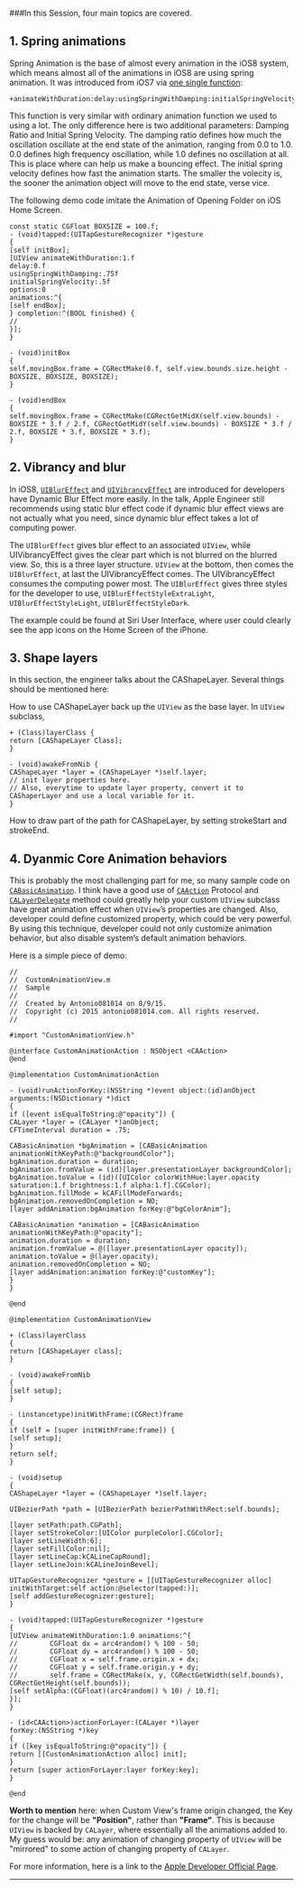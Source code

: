 ###In this Session, four main topics are covered.
## 1. **Spring animations**
Spring Animation is the base of almost every animation in the iOS8 system, which means almost all of the animations in iOS8 are using spring animation. It was introduced from iOS7 via [one single function](https://developer.apple.com/library/ios/documentation/UIKit/Reference/UIView_Class/index.html#//apple_ref/occ/clm/UIView/animateWithDuration:delay:usingSpringWithDamping:initialSpringVelocity:options:animations:completion:):
```
+animateWithDuration:delay:usingSpringWithDamping:initialSpringVelocity:options:animations:completion:
```

This function is very similar with ordinary animation function we used to using a lot. The only difference here is two additional parameters: Damping Ratio and Initial Spring Velocity. The damping ratio defines how much the oscillation oscillate at the end state of the animation, ranging from 0.0 to 1.0. 0.0 defines high frequency oscillation, while 1.0 defines no oscillation at all. This is place where can help us make a bouncing effect. The initial spring velocity defines how fast the animation starts. The smaller the volecity is, the sooner the animation object will move to the end state, verse vice.

The following demo code imitate the Animation of Opening Folder on iOS Home Screen.
```
const static CGFloat BOXSIZE = 100.f;
- (void)tapped:(UITapGestureRecognizer *)gesture
{
[self initBox];
[UIView animateWithDuration:1.f
delay:0.f
usingSpringWithDamping:.75f
initialSpringVelocity:.5f
options:0
animations:^{
[self endBox];
} completion:^(BOOL finished) {
//
}];
}

- (void)initBox
{
self.movingBox.frame = CGRectMake(0.f, self.view.bounds.size.height - BOXSIZE, BOXSIZE, BOXSIZE);
}

- (void)endBox
{
self.movingBox.frame = CGRectMake(CGRectGetMidX(self.view.bounds) - BOXSIZE * 3.f / 2.f, CGRectGetMidY(self.view.bounds) - BOXSIZE * 3.f / 2.f, BOXSIZE * 3.f, BOXSIZE * 3.f);
}
```
## 2. **Vibrancy and blur**
In iOS8, [`UIBlurEffect`](https://developer.apple.com/library/prerelease/ios/documentation/UIKit/Reference/UIBlurEffect_Ref/index.html#//apple_ref/occ/cl/UIBlurEffect) and [`UIVibrancyEffect`](https://developer.apple.com/library/prerelease/ios/documentation/UIKit/Reference/UIVibrancyEffect/index.html#//apple_ref/occ/cl/UIVibrancyEffect) are introduced for developers have Dynamic Blur Effect more easily. In the talk, Apple Engineer still recommends using static blur effect code if dynamic blur effect views are not actually what you need, since dynamic blur effect takes a lot of computing power.

The `UIBlurEffect` gives blur effect to an associated `UIView`, while UIVibrancyEffect gives the clear part which is not blurred on the blurred view. So, this is a three layer structure. `UIView` at the bottom, then comes the `UIBlurEffect`, at last the UIVibrancyEffect comes. The UIVibrancyEffect consumes the computing power most. The `UIBlurEffect` gives three styles for the developer to use, `UIBlurEffectStyleExtraLight`, `UIBlurEffectStyleLight`, `UIBlurEffectStyleDark`.

The example could be found at Siri User Interface, where user could clearly see the app icons on the Home Screen of the iPhone.

## 3. **Shape layers**
In this section, the engineer talks about the CAShapeLayer. Several things should be mentioned here:

How to use CAShapeLayer back up the `UIView` as the base layer. In `UIView` subclass,
```
+ (Class)layerClass {
return [CAShapeLayer Class];
}

- (void)awakeFromNib {
CAShapeLayer *layer = (CAShapeLayer *)self.layer;
// init layer properties here.
// Also, everytime to update layer property, convert it to CAShaperLayer and use a local variable for it.
}
```
How to draw part of the path for CAShapeLayer, by setting strokeStart and strokeEnd.
## 4. **Dyanmic Core Animation behaviors**
This is probably the most challenging part for me, so many sample code on [`CABasicAnimation`](https://developer.apple.com/library/ios/documentation/GraphicsImaging/Reference/CABasicAnimation_class/index.html). I think have a good use of [`CAAction`](https://developer.apple.com/library/ios/documentation/GraphicsImaging/Reference/CAAction_protocol/index.html) Protocol and [`CALayerDelegate`](https://developer.apple.com/library/ios/documentation/QuartzCore/Reference/CALayerDelegate_protocol/) method could greatly help your custom `UIView` subclass have great animation effect when `UIView`’s properties are changed. Also, developer could define customized property, which could be very powerful. By using this technique, developer could not only customize animation behavior, but also disable system’s default animation behaviors.

Here is a simple piece of demo:
```
//
//  CustomAnimationView.m
//  Sample
//
//  Created by Antonio081014 on 8/9/15.
//  Copyright (c) 2015 antonio081014.com. All rights reserved.
//

#import "CustomAnimationView.h"

@interface CustomAnimationAction : NSObject <CAAction>
@end

@implementation CustomAnimationAction

- (void)runActionForKey:(NSString *)event object:(id)anObject arguments:(NSDictionary *)dict
{
if ([event isEqualToString:@"opacity"]) {
CALayer *layer = (CALayer *)anObject;
CFTimeInterval duration = .75;

CABasicAnimation *bgAnimation = [CABasicAnimation animationWithKeyPath:@"backgroundColor"];
bgAnimation.duration = duration;
bgAnimation.fromValue = (id)[layer.presentationLayer backgroundColor];
bgAnimation.toValue = (id)([UIColor colorWithHue:layer.opacity saturation:1.f brightness:1.f alpha:1.f].CGColor);
bgAnimation.fillMode = kCAFillModeForwards;
bgAnimation.removedOnCompletion = NO;
[layer addAnimation:bgAnimation forKey:@"bgColorAnim"];

CABasicAnimation *animation = [CABasicAnimation animationWithKeyPath:@"opacity"];
animation.duration = duration;
animation.fromValue = @([layer.presentationLayer opacity]);
animation.toValue = @(layer.opacity);
animation.removedOnCompletion = NO;
[layer addAnimation:animation forKey:@"customKey"];
}
}

@end

@implementation CustomAnimationView

+ (Class)layerClass
{
return [CAShapeLayer class];
}

- (void)awakeFromNib
{
[self setup];
}

- (instancetype)initWithFrame:(CGRect)frame
{
if (self = [super initWithFrame:frame]) {
[self setup];
}
return self;
}

- (void)setup
{
CAShapeLayer *layer = (CAShapeLayer *)self.layer;

UIBezierPath *path = [UIBezierPath bezierPathWithRect:self.bounds];

[layer setPath:path.CGPath];
[layer setStrokeColor:[UIColor purpleColor].CGColor];
[layer setLineWidth:6];
[layer setFillColor:nil];
[layer setLineCap:kCALineCapRound];
[layer setLineJoin:kCALineJoinBevel];

UITapGestureRecognizer *gesture = [[UITapGestureRecognizer alloc] initWithTarget:self action:@selector(tapped:)];
[self addGestureRecognizer:gesture];
}

- (void)tapped:(UITapGestureRecognizer *)gesture
{
[UIView animateWithDuration:1.0 animations:^{
//        CGFloat dx = arc4random() % 100 - 50;
//        CGFloat dy = arc4random() % 100 - 50;
//        CGFloat x = self.frame.origin.x + dx;
//        CGFloat y = self.frame.origin.y + dy;
//        self.frame = CGRectMake(x, y, CGRectGetWidth(self.bounds), CGRectGetHeight(self.bounds));
[self setAlpha:(CGFloat)(arc4random() % 10) / 10.f];
}];
}

- (id<CAAction>)actionForLayer:(CALayer *)layer
forKey:(NSString *)key
{
if ([key isEqualToString:@"opacity"]) {
return [[CustomAnimationAction alloc] init];
}
return [super actionForLayer:layer forKey:key];
}

@end

```
**Worth to mention** here: when Custom View's frame origin changed, the Key for the change will be **"Position"**, rather than **"Frame"**. This is because `UIView` is backed by `CALayer`, where essentially all the animations added to. My guess would be: any animation of changing property of `UIView` will be "mirrored" to some action of changing property of `CALayer`.

For more information, here is a link to the [Apple Developer Official Page](https://developer.apple.com/library/ios/documentation/Cocoa/Conceptual/CoreAnimation_guide/ReactingtoLayerChanges/ReactingtoLayerChanges.html).


----------

